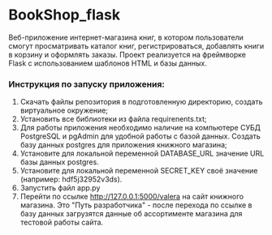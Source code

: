 # BookShop_flask
Веб-приложение интернет-магазина книг, в котором пользователи смогут просматривать каталог книг, регистрироваться, добавлять книги в корзину и оформлять заказы. Проект реализуется на фреймворке Flask с использованием шаблонов HTML и базы данных.  

### Инструкция по запуску приложения:
1. Скачать файлы репозитория в подготовленную директорию, создать виртуальное окружение;
2. Установить все библиотеки из файла requirenents.txt;
3. Для работы приложения необходимо наличие на компьютере СУБД PostgreSQL и pgAdmin для удобной работы с базой данных. Создать базу данных postgres для приложения книжного магазина;
4. Установите для локальной переменной DATABASE_URL значение URL базы данных postgres.
5. Установите для локальной переменной SECRET_KEY своё значение (например: hdf5j32952v3ds).
6. Запустить файл app.py
7. Перейти по ссылке http://127.0.0.1:5000/valera на сайт книжного магазина. Это "Путь разработчика" - после перехода по ссылке в базу данных загрузятся данные об ассортименте магазина для тестовой работы сайта.

